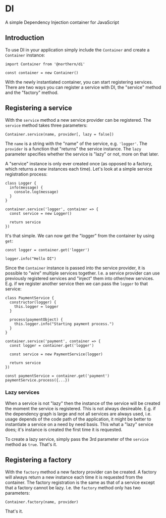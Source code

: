 # DI

A simple Dependency Injection container for JavaScript

## Introduction

To use DI in your application simply include the `Container` and create a `Container` instance:
````
import Container from '@northern/di'

const container = new Container()
````
With the newly instantiated container, you can start registering services. There are two ways you can register a service with DI, the "service" method and the "factory" method.

## Registering a service

With the `service` method a new service provider can be registered. The `service` method takes three parameters:

    Container.service(name, provider[, lazy = false])

The `name` is a string with the "name" of the service, e.g. `'logger'`. The `provider` is a function that "returns" the service instance. The `lazy` parameter specifies whether the service is "lazy" or not, more on that later.

A "service" instance is only ever created once (as opposed to a factory, which returns a new instances each time). Let's look at a simple service registration process:
````
class Logger {
  info(message) {
    console.log(message)
  }
}

container.service('logger', container => {
  const service = new Logger()

  return service
})

````
It's that simple. We can now get the "logger" from the container by using `get`:

    const logger = container.get('logger')
   
    logger.info("Hello DI")

Since the `Container` instance is passed into the service provider, it is possible to "wire" multiple services together. I.e. a service provider can use previously registered services and "inject" them into other/new services. E.g. if we register another service then we can pass the `logger` to that service:
````
class PaymentService {
  constructor(logger) {
    this.logger = logger
  }

  process(paymentObject) {
    this.logger.info("Starting payment process.")
  }
}

container.service('payment', container => {
  const logger = container.get('logger')

  const service = new PaymentService(logger)

  return service
})

const paymentService = container.get('payment')
paymentService.process({...})
````

### Lazy services

When a service is not "lazy" then the instance of the service will be created the moment the service is registered. This is not always desireable. E.g. if the dependency graph is large and not all services are always used, i.e. usage depends of the code path of the application, it might be better to instantiate a service on a need by need basis. This what a "lazy" service does; it's instance is created the first time it is requested.

To create a lazy service, simply pass the 3rd parameter of the `service` method as `true`. That's it.

## Registering a factory

With the `factory` method a new factory provider can be created. A factory will always return a new instance each time it is requested from the container. The factory registration is the same as that of a service except that a factory cannot be lazy. I.e. the `factory` method only has two parameters:

    Container.factory(name, provider)

That's it.
